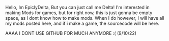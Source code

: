 Hello, Im EpiclyDelta, But you can just call me Delta! I'm interested in making Mods for games, but for right now, this is just gonna be empty space, as I dont know
how to make mods. When I do however, I will have all my mods posted here, and if i make a game, the sourcecode will be here.


AAAA I DONT USE GITHUB FOR MUCH ANYMORE :( (9/10/22)
